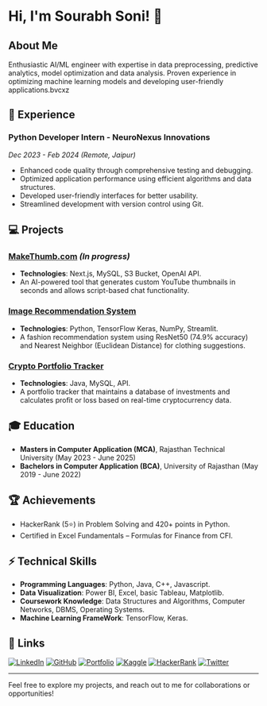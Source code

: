 # Hi, I'm Sourabh Soni! 👋

## About Me
Enthusiastic AI/ML engineer with expertise in data preprocessing, predictive analytics, model optimization and data
analysis. Proven experience in optimizing machine learning models and developing user-friendly applications.bvcxz

## 🔧 Experience
### Python Developer Intern - NeuroNexus Innovations
*Dec 2023 - Feb 2024 (Remote, Jaipur)*
- Enhanced code quality through comprehensive testing and debugging.
- Optimized application performance using efficient algorithms and data structures.
- Developed user-friendly interfaces for better usability.
- Streamlined development with version control using Git.

## 💻 Projects
### [MakeThumb.com](http://makethumb.com) *(In progress)*
- **Technologies**: Next.js, MySQL, S3 Bucket, OpenAI API.
- An AI-powered tool that generates custom YouTube thumbnails in seconds and allows script-based chat functionality.

### [Image Recommendation System](https://github.com/sourabhs701/Image-recommendation-system)
- **Technologies**: Python, TensorFlow Keras, NumPy, Streamlit.
- A fashion recommendation system using ResNet50 (74.9% accuracy) and Nearest Neighbor (Euclidean Distance) for clothing suggestions.

### [Crypto Portfolio Tracker](https://github.com/sourabhs701/Crypto-Portfolio-Tracker)
- **Technologies**: Java, MySQL, API.
- A portfolio tracker that maintains a database of investments and calculates profit or loss based on real-time cryptocurrency data.

## 🎓 Education
- **Masters in Computer Application (MCA)**, Rajasthan Technical University (May 2023 - June 2025)
- **Bachelors in Computer Application (BCA)**, University of Rajasthan (May 2019 - June 2022)

## 🏆 Achievements
- HackerRank (5⭐) in Problem Solving and 420+ points in Python.
- Certified in Excel Fundamentals – Formulas for Finance from CFI.

## ⚡ Technical Skills
- **Programming Languages**: Python, Java, C++, Javascript.
- **Data Visualization**: Power BI, Excel, basic Tableau, Matplotlib.
- **Coursework Knowledge**: Data Structures and Algorithms, Computer Networks, DBMS, Operating Systems.
- **Machine Learning FrameWork**: TensorFlow, Keras.

## 🔗 Links
[![LinkedIn](https://img.shields.io/badge/linkedin-0A66C2?style=for-the-badge&logo=linkedin&logoColor=white)](https://www.linkedin.com/in/sourabhs701/)
[![GitHub](https://img.shields.io/badge/github-000000?style=for-the-badge&logo=github&logoColor=white)](https://github.com/sourabhs701)
[![Portfolio](https://img.shields.io/badge/Portfolio-FF5722?style=for-the-badge&logo=google-chrome&logoColor=white)](https://sourabhs701.github.io/Sourabh-Work/)
[![Kaggle](https://img.shields.io/badge/Kaggle-035a7d?style=for-the-badge&logo=kaggle&logoColor=white)](https://www.kaggle.com/sourabhs701)
[![HackerRank](https://img.shields.io/badge/HackerRank-2EC866?style=for-the-badge&logo=HackerRank&logoColor=white)](https://www.hackerrank.com/Sourabhs701)
[![Twitter](https://img.shields.io/badge/Twitter-1DA1F2?style=for-the-badge&logo=twitter&logoColor=white)](https://twitter.com/sourabh.eth)

---

Feel free to explore my projects, and reach out to me for collaborations or opportunities!
